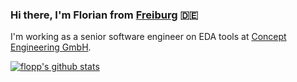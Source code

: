 ### Hi there, I'm Florian from [Freiburg](https://en.wikipedia.org/wiki/Freiburg_im_Breisgau) 🇩🇪

I'm working as a senior software engineer on EDA tools at [Concept Engineering GmbH](https://www.concept.de/).

[![flopp's github stats](https://github-readme-stats.vercel.app/api?username=flopp)](https://github.com/anuraghazra/github-readme-stats)
